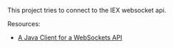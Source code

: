 This project tries to connect to the IEX websocket api.

Resources:
- [A Java Client for a WebSockets API](http://www.baeldung.com/websockets-api-java-spring-client)